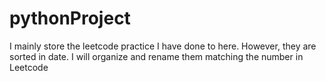 # pythonProject
I mainly store the leetcode practice I have done to here.
However, they are sorted in date.
I will organize and rename them matching the number in Leetcode
